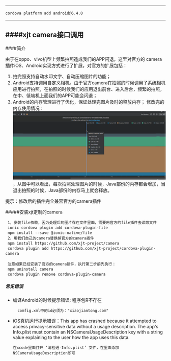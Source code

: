 ----
 	cordova platform add android@6.4.0
 	
----


####xjt camera接口调用	
----
####简介

由于在oppo、vivo机型上频繁拍照造成我们的APP闪退，这里对官方的
camera插件iOS、Android实现方式进行了扩展，对官方的扩展包括：

1. 拍完照支持自动水印文字、自动压缩图片的功能；
2. Android支持调用自定义相机。由于官方camera在拍照的时候调用了系统相机应用进行拍照，在拍照的时候我们的应用退出前台、进入后台，频繁的拍照，在中、低端机上面我们的APP可能会闪退；
3. Android的内存管理进行了优化，保证处理完图片及时的释放内存；
   修改完的内存使用情况： ![](https://github.com/xjt-project/image/blob/master/camearMemAfter.gif)，从图中可以看出，每次拍照处理图片的时候，Java部份的内存都会增加，当退出拍照的时候，Java部份的内存马上就会释放。
   
提示：修改后的插件完全兼容官方的camera插件

#####安装xjt定制的camera
	
````
 1，安装file依赖，因为处理后的图片存在文件里面，需要用官方的file插件去读取文件
 ionic cordova plugin add cordova-plugin-file
 npm install --save @ionic-native/file
 2，用我们自己的camera替换掉官方的camera插件
 npm install https://github.com/xjt-project/camera
 cordova plugin add	https://github.com/xjt-project/cordova-plugin-camera
 
 注意如果已经安装了官方的camera插件，执行第二步前先执行：
 npm uninstall camera
 cordova plugin remove cordova-plugin-camera
````

	  
	
##### 常见错误
* 编译Android的时候提示错误: 程序包R不存在
	
	````
	  comfig.xml中的id必须为："xiaojiantong.com" 
	````
* iOS真机运行提示错误：This app has crashed because it attempted to access privacy-sensitive data without a usage description.  The app's Info.plist must contain an NSCameraUsageDescription key with a string value explaining to the user how the app uses this data.

	````
	在xcode里面打开 ‘消检通-Info.plist’ 文件，在里面添加NSCameraUsageDescription即可
	````